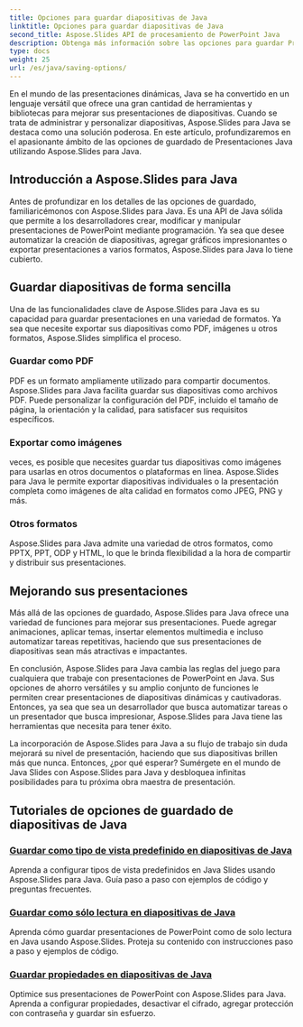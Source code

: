 ```yaml
---
title: Opciones para guardar diapositivas de Java
linktitle: Opciones para guardar diapositivas de Java
second_title: Aspose.Slides API de procesamiento de PowerPoint Java
description: Obtenga más información sobre las opciones para guardar Presentaciones de Java con Aspose.Slides para Java. Explore guías y tutoriales completos para una gestión y personalización eficientes de las diapositivas.
type: docs
weight: 25
url: /es/java/saving-options/
---
```



En el mundo de las presentaciones dinámicas, Java se ha convertido en un lenguaje versátil que ofrece una gran cantidad de herramientas y bibliotecas para mejorar sus presentaciones de diapositivas. Cuando se trata de administrar y personalizar diapositivas, Aspose.Slides para Java se destaca como una solución poderosa. En este artículo, profundizaremos en el apasionante ámbito de las opciones de guardado de Presentaciones Java utilizando Aspose.Slides para Java.

## Introducción a Aspose.Slides para Java

Antes de profundizar en los detalles de las opciones de guardado, familiaricémonos con Aspose.Slides para Java. Es una API de Java sólida que permite a los desarrolladores crear, modificar y manipular presentaciones de PowerPoint mediante programación. Ya sea que desee automatizar la creación de diapositivas, agregar gráficos impresionantes o exportar presentaciones a varios formatos, Aspose.Slides para Java lo tiene cubierto.

## Guardar diapositivas de forma sencilla

Una de las funcionalidades clave de Aspose.Slides para Java es su capacidad para guardar presentaciones en una variedad de formatos. Ya sea que necesite exportar sus diapositivas como PDF, imágenes u otros formatos, Aspose.Slides simplifica el proceso.

### Guardar como PDF

PDF es un formato ampliamente utilizado para compartir documentos. Aspose.Slides para Java facilita guardar sus diapositivas como archivos PDF. Puede personalizar la configuración del PDF, incluido el tamaño de página, la orientación y la calidad, para satisfacer sus requisitos específicos.

### Exportar como imágenes

veces, es posible que necesites guardar tus diapositivas como imágenes para usarlas en otros documentos o plataformas en línea. Aspose.Slides para Java le permite exportar diapositivas individuales o la presentación completa como imágenes de alta calidad en formatos como JPEG, PNG y más.

### Otros formatos

Aspose.Slides para Java admite una variedad de otros formatos, como PPTX, PPT, ODP y HTML, lo que le brinda flexibilidad a la hora de compartir y distribuir sus presentaciones.

## Mejorando sus presentaciones

Más allá de las opciones de guardado, Aspose.Slides para Java ofrece una variedad de funciones para mejorar sus presentaciones. Puede agregar animaciones, aplicar temas, insertar elementos multimedia e incluso automatizar tareas repetitivas, haciendo que sus presentaciones de diapositivas sean más atractivas e impactantes.

En conclusión, Aspose.Slides para Java cambia las reglas del juego para cualquiera que trabaje con presentaciones de PowerPoint en Java. Sus opciones de ahorro versátiles y su amplio conjunto de funciones le permiten crear presentaciones de diapositivas dinámicas y cautivadoras. Entonces, ya sea que sea un desarrollador que busca automatizar tareas o un presentador que busca impresionar, Aspose.Slides para Java tiene las herramientas que necesita para tener éxito.

La incorporación de Aspose.Slides para Java a su flujo de trabajo sin duda mejorará su nivel de presentación, haciendo que sus diapositivas brillen más que nunca. Entonces, ¿por qué esperar? Sumérgete en el mundo de Java Slides con Aspose.Slides para Java y desbloquea infinitas posibilidades para tu próxima obra maestra de presentación.

## Tutoriales de opciones de guardado de diapositivas de Java
### [Guardar como tipo de vista predefinido en diapositivas de Java](./save-as-predefined-view-type-in-java-slides/)
Aprenda a configurar tipos de vista predefinidos en Java Slides usando Aspose.Slides para Java. Guía paso a paso con ejemplos de código y preguntas frecuentes.
### [Guardar como sólo lectura en diapositivas de Java](./save-as-read-only-in-java-slides/)
Aprenda cómo guardar presentaciones de PowerPoint como de solo lectura en Java usando Aspose.Slides. Proteja su contenido con instrucciones paso a paso y ejemplos de código.
### [Guardar propiedades en diapositivas de Java](./save-properties-in-java-slides/)
Optimice sus presentaciones de PowerPoint con Aspose.Slides para Java. Aprenda a configurar propiedades, desactivar el cifrado, agregar protección con contraseña y guardar sin esfuerzo.